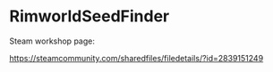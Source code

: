 # RimworldSeedFinder

Steam workshop page:

https://steamcommunity.com/sharedfiles/filedetails/?id=2839151249
